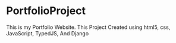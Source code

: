 # PortfolioProject
This is my Portfolio Website. This Project Created using html5, css, JavaScript, TypedJS, And Django
